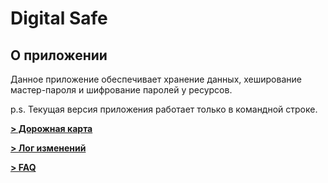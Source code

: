 # Digital Safe

## О приложении

Данное приложение обеспечивает хранение данных, хеширование мастер-пароля и шифрование паролей у ресурсов.

p.s. Текущая версия приложения работает только в командной строке.

**[> Дорожная карта](./ROADMAP.md)**

**[> Лог изменений](./CHANGELOG.md)**

**[> FAQ](./FAQ.md)**

